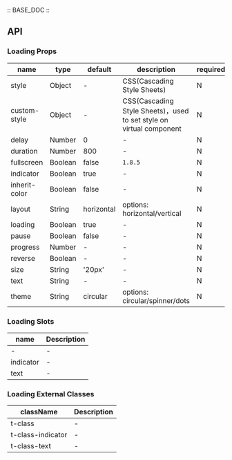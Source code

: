 :: BASE_DOC ::

## API

### Loading Props

name | type | default | description | required
-- | -- | -- | -- | --
style | Object | - | CSS(Cascading Style Sheets) | N
custom-style | Object | - | CSS(Cascading Style Sheets)，used to set style on virtual component | N
delay | Number | 0 | \- | N
duration | Number | 800 | \- | N
fullscreen | Boolean | false | `1.8.5` | N
indicator | Boolean | true | \- | N
inherit-color | Boolean | false | \- | N
layout | String | horizontal | options: horizontal/vertical | N
loading | Boolean | true | \- | N
pause | Boolean | false | \- | N
progress | Number | - | \- | N
reverse | Boolean | - | \- | N
size | String | '20px' | \- | N
text | String | - | \- | N
theme | String | circular | options: circular/spinner/dots | N

### Loading Slots

name | Description
-- | --
\- | \-
indicator | \-
text | \-

### Loading External Classes

className | Description
-- | --
t-class | \-
t-class-indicator | \-
t-class-text | \-
